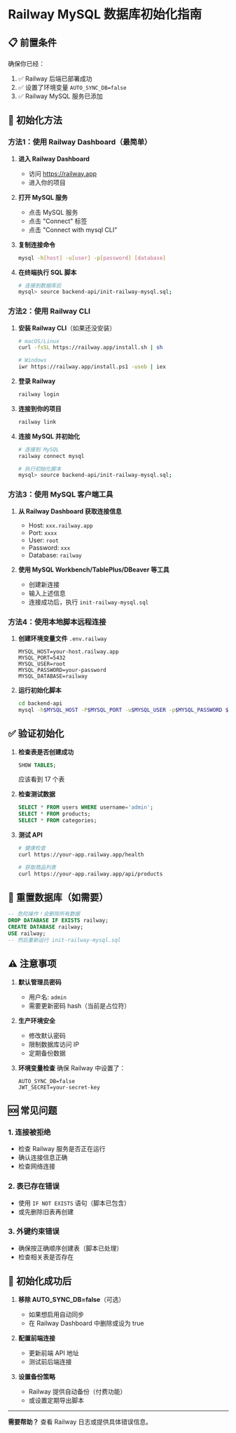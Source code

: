 # Railway MySQL 数据库初始化指南

## 📋 前置条件
确保你已经：
1. ✅ Railway 后端已部署成功
2. ✅ 设置了环境变量 `AUTO_SYNC_DB=false`
3. ✅ Railway MySQL 服务已添加

## 🔧 初始化方法

### 方法1：使用 Railway Dashboard（最简单）

1. **进入 Railway Dashboard**
   - 访问 https://railway.app
   - 进入你的项目

2. **打开 MySQL 服务**
   - 点击 MySQL 服务
   - 点击 "Connect" 标签
   - 点击 "Connect with mysql CLI"

3. **复制连接命令**
   ```bash
   mysql -h[host] -u[user] -p[password] [database]
   ```

4. **在终端执行 SQL 脚本**
   ```bash
   # 连接到数据库后
   mysql> source backend-api/init-railway-mysql.sql;
   ```

### 方法2：使用 Railway CLI

1. **安装 Railway CLI**（如果还没安装）
   ```bash
   # macOS/Linux
   curl -fsSL https://railway.app/install.sh | sh
   
   # Windows
   iwr https://railway.app/install.ps1 -useb | iex
   ```

2. **登录 Railway**
   ```bash
   railway login
   ```

3. **连接到你的项目**
   ```bash
   railway link
   ```

4. **连接 MySQL 并初始化**
   ```bash
   # 连接到 MySQL
   railway connect mysql
   
   # 执行初始化脚本
   mysql> source backend-api/init-railway-mysql.sql;
   ```

### 方法3：使用 MySQL 客户端工具

1. **从 Railway Dashboard 获取连接信息**
   - Host: `xxx.railway.app`
   - Port: `xxxx`
   - User: `root`
   - Password: `xxx`
   - Database: `railway`

2. **使用 MySQL Workbench/TablePlus/DBeaver 等工具**
   - 创建新连接
   - 输入上述信息
   - 连接成功后，执行 `init-railway-mysql.sql`

### 方法4：使用本地脚本远程连接

1. **创建环境变量文件** `.env.railway`
   ```env
   MYSQL_HOST=your-host.railway.app
   MYSQL_PORT=5432
   MYSQL_USER=root
   MYSQL_PASSWORD=your-password
   MYSQL_DATABASE=railway
   ```

2. **运行初始化脚本**
   ```bash
   cd backend-api
   mysql -h$MYSQL_HOST -P$MYSQL_PORT -u$MYSQL_USER -p$MYSQL_PASSWORD $MYSQL_DATABASE < init-railway-mysql.sql
   ```

## ✅ 验证初始化

1. **检查表是否创建成功**
   ```sql
   SHOW TABLES;
   ```
   应该看到 17 个表

2. **检查测试数据**
   ```sql
   SELECT * FROM users WHERE username='admin';
   SELECT * FROM products;
   SELECT * FROM categories;
   ```

3. **测试 API**
   ```bash
   # 健康检查
   curl https://your-app.railway.app/health
   
   # 获取商品列表
   curl https://your-app.railway.app/api/products
   ```

## 🔄 重置数据库（如需要）

```sql
-- 危险操作！会删除所有数据
DROP DATABASE IF EXISTS railway;
CREATE DATABASE railway;
USE railway;
-- 然后重新运行 init-railway-mysql.sql
```

## ⚠️ 注意事项

1. **默认管理员密码**
   - 用户名: `admin`
   - 需要更新密码 hash（当前是占位符）

2. **生产环境安全**
   - 修改默认密码
   - 限制数据库访问 IP
   - 定期备份数据

3. **环境变量检查**
   确保 Railway 中设置了：
   ```
   AUTO_SYNC_DB=false
   JWT_SECRET=your-secret-key
   ```

## 🆘 常见问题

### 1. 连接被拒绝
- 检查 Railway 服务是否正在运行
- 确认连接信息正确
- 检查网络连接

### 2. 表已存在错误
- 使用 `IF NOT EXISTS` 语句（脚本已包含）
- 或先删除旧表再创建

### 3. 外键约束错误
- 确保按正确顺序创建表（脚本已处理）
- 检查相关表是否存在

## 📝 初始化成功后

1. **移除 AUTO_SYNC_DB=false**（可选）
   - 如果想启用自动同步
   - 在 Railway Dashboard 中删除或设为 true

2. **配置前端连接**
   - 更新前端 API 地址
   - 测试前后端连接

3. **设置备份策略**
   - Railway 提供自动备份（付费功能）
   - 或设置定期导出脚本

---

**需要帮助？** 查看 Railway 日志或提供具体错误信息。